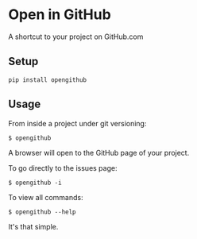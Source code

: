 # Open in GitHub

A shortcut to your project on GitHub.com

## Setup

    pip install opengithub

## Usage
From inside a project under git versioning:

    $ opengithub

A browser will open to the GitHub page of your project.

To go directly to the issues page:

    $ opengithub -i

To view all commands:

    $ opengithub --help

It's that simple.

